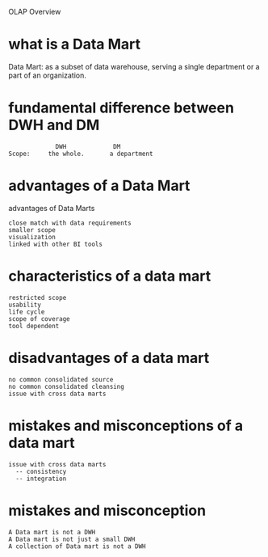 

OLAP Overview


# what is a Data Mart   

Data Mart: as a subset of data warehouse, serving a single department or a part of an organization.     

# fundamental difference between DWH and DM  

```  
             DWH             DM
Scope:     the whole.       a department

```

# advantages of a Data Mart

advantages of Data Marts
```
close match with data requirements
smaller scope
visualization 
linked with other BI tools
```

# characteristics of a data mart

```
restricted scope
usability
life cycle
scope of coverage
tool dependent

```

# disadvantages of a data mart

```
no common consolidated source
no common consolidated cleansing
issue with cross data marts
```

# mistakes and misconceptions of a data mart

```
issue with cross data marts
  -- consistency
  -- integration
```

# mistakes and misconception

```
A Data mart is not a DWH
A Data mart is not just a small DWH
A collection of Data mart is not a DWH
```


